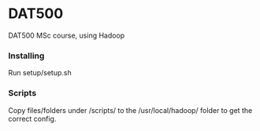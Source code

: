 # DAT500
DAT500 MSc course, using Hadoop

### Installing
Run setup/setup.sh

### Scripts
Copy files/folders under /scripts/ to the /usr/local/hadoop/ folder to get the correct config.

